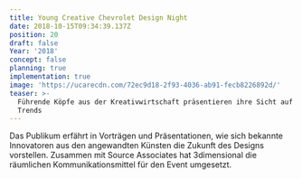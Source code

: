 ```yaml
---
title: Young Creative Chevrolet Design Night
date: 2018-10-15T09:34:39.137Z
position: 20
draft: false
Year: '2018'
concept: false
planning: true
implementation: true
image: 'https://ucarecdn.com/72ec9d18-2f93-4036-ab91-fecb8226892d/'
teaser: >-
  Führende Köpfe aus der Kreativwirtschaft präsentieren ihre Sicht auf kommende
  Trends
---
```

Das Publikum erfährt in Vorträgen und Präsentationen, wie sich bekannte Innovatoren aus den angewandten Künsten die Zukunft des Designs vorstellen. Zusammen mit Source Associates hat 3dimensional die räumlichen Kommunikationsmittel für den Event umgesetzt.
